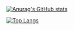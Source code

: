 
[![Anurag's GitHub stats](https://github-readme-stats.vercel.app/api?username=Rosefinch-Midsummer)](https://github.com/anuraghazra/github-readme-stats)


[![Top Langs](https://github-readme-stats.vercel.app/api/top-langs/?username=Rosefinch-Midsummer)](https://github.com/anuraghazra/github-readme-stats)
